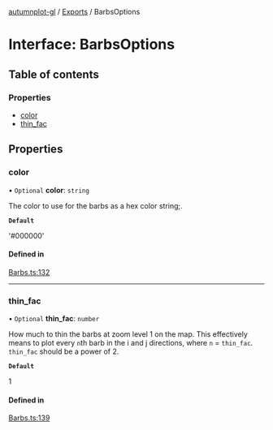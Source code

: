 [autumnplot-gl](../README.md) / [Exports](../modules.md) / BarbsOptions

# Interface: BarbsOptions

## Table of contents

### Properties

- [color](BarbsOptions.md#color)
- [thin\_fac](BarbsOptions.md#thin_fac)

## Properties

### color

• `Optional` **color**: `string`

The color to use for the barbs as a hex color string;.

**`Default`**

'#000000'

#### Defined in

[Barbs.ts:132](https://github.com/tsupinie/autumnplot-gl/blob/43ca048/src/Barbs.ts#L132)

___

### thin\_fac

• `Optional` **thin\_fac**: `number`

How much to thin the barbs at zoom level 1 on the map. This effectively means to plot every `n`th barb in the i and j directions, where `n` = 
`thin_fac`. `thin_fac` should be a power of 2.

**`Default`**

1

#### Defined in

[Barbs.ts:139](https://github.com/tsupinie/autumnplot-gl/blob/43ca048/src/Barbs.ts#L139)
